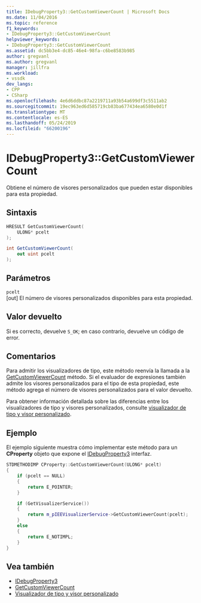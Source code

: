 ```yaml
---
title: IDebugProperty3::GetCustomViewerCount | Microsoft Docs
ms.date: 11/04/2016
ms.topic: reference
f1_keywords:
- IDebugProperty3::GetCustomViewerCount
helpviewer_keywords:
- IDebugProperty3::GetCustomViewerCount
ms.assetid: dc5bb3e4-dc85-46e4-98fa-c6be8583b985
author: gregvanl
ms.author: gregvanl
manager: jillfra
ms.workload:
- vssdk
dev_langs:
- CPP
- CSharp
ms.openlocfilehash: 4e6d6ddbc87a2219711a93b54a699df3c5511ab2
ms.sourcegitcommit: 19ec963ed6d585719cb83ba677434ea6580e0d1f
ms.translationtype: MT
ms.contentlocale: es-ES
ms.lasthandoff: 05/24/2019
ms.locfileid: "66200196"
---
```

# <a name="idebugproperty3getcustomviewercount"></a>IDebugProperty3::GetCustomViewerCount
Obtiene el número de visores personalizados que pueden estar disponibles para esta propiedad.

## <a name="syntax"></a>Sintaxis

```cpp
HRESULT GetCustomViewerCount(
    ULONG* pcelt
);
```

```csharp
int GetCustomViewerCount(
    out uint pcelt
);
```

## <a name="parameters"></a>Parámetros
`pcelt`\
[out] El número de visores personalizados disponibles para esta propiedad.

## <a name="return-value"></a>Valor devuelto
Si es correcto, devuelve `S_OK`; en caso contrario, devuelve un código de error.

## <a name="remarks"></a>Comentarios
Para admitir los visualizadores de tipo, este método reenvía la llamada a la [GetCustomViewerCount](../../../extensibility/debugger/reference/ieevisualizerservice-getcustomviewercount.md) método. Si el evaluador de expresiones también admite los visores personalizados para el tipo de esta propiedad, este método agrega el número de visores personalizados para el valor devuelto.

Para obtener información detallada sobre las diferencias entre los visualizadores de tipo y visores personalizados, consulte [visualizador de tipo y visor personalizado](../../../extensibility/debugger/type-visualizer-and-custom-viewer.md).

## <a name="example"></a>Ejemplo
El ejemplo siguiente muestra cómo implementar este método para un **CProperty** objeto que expone el [IDebugProperty3](../../../extensibility/debugger/reference/idebugproperty3.md) interfaz.

```cpp
STDMETHODIMP CProperty::GetCustomViewerCount(ULONG* pcelt)
{
    if (pcelt == NULL)
    {
        return E_POINTER;
    }

    if (GetVisualizerService())
    {
        return m_pIEEVisualizerService->GetCustomViewerCount(pcelt);
    }
    else
    {
        return E_NOTIMPL;
    }
}
```

## <a name="see-also"></a>Vea también
- [IDebugProperty3](../../../extensibility/debugger/reference/idebugproperty3.md)
- [GetCustomViewerCount](../../../extensibility/debugger/reference/ieevisualizerservice-getcustomviewercount.md)
- [Visualizador de tipo y visor personalizado](../../../extensibility/debugger/type-visualizer-and-custom-viewer.md)
